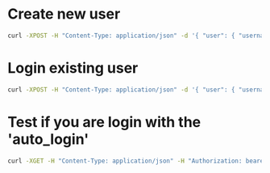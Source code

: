 # Create new user

```bash
curl -XPOST -H "Content-Type: application/json" -d '{ "user": { "username": "YOUR_USERNAME", "password": "YOUR_PASSWORD", "age": YOUR_AGE } }' http://localhost:3000/users
```

# Login existing user

```bash
curl -XPOST -H "Content-Type: application/json" -d '{ "user": { "username": "YOUR_USERNAME", "password": "YOUR_PASSWORD" } }' http://localhost:3000/login
```

# Test if you are login with the 'auto_login'

```bash
curl -XGET -H "Content-Type: application/json" -H "Authorization: bearer YOUR_TOKEN" http://localhost:3000/auto_login
```
